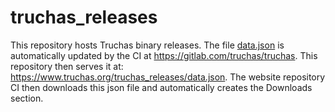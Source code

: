 # truchas_releases

This repository hosts Truchas binary releases. The file [data.json](docs/data.json) is automatically updated by the CI at https://gitlab.com/truchas/truchas. This repository then serves it at: https://www.truchas.org/truchas_releases/data.json. The website repository CI then downloads this json file and automatically creates the Downloads section.
